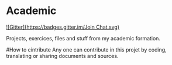 Academic
=========
[![Gitter](https://badges.gitter.im/Join Chat.svg)](https://gitter.im/mohsenuss91/Academic?utm_source=badge&utm_medium=badge&utm_campaign=pr-badge&utm_content=badge)

Projects, exercices, files and stuff from my academic formation.
 
#How to cintribute
Any one can contribute in this projet by coding, translating or sharing documents and sources.

